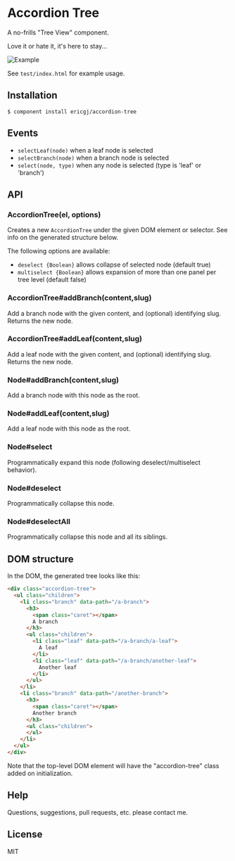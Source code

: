 
# Accordion Tree

  A no-frills "Tree View" component.

  Love it or hate it, it's here to stay... 
  
  <img alt="Example" src="" />

  See `test/index.html` for example usage.
  
## Installation

    $ component install ericgj/accordion-tree

## Events

  - `selectLeaf(node)`      when a leaf node is selected
  - `selectBranch(node)`    when a branch node is selected 
  - `select(node, type)`    when any node is selected (type is 'leaf' or 'branch')

## API
  
### AccordionTree(el, options)

  Creates a new `AccordionTree` under the given DOM element or selector.
  See info on the generated structure below.

  The following options are available:

  - `deselect {Boolean}`    allows collapse of selected node (default true)
  - `multiselect {Boolean}` allows expansion of more than one panel per tree 
                            level (default false)

### AccordionTree#addBranch(content,slug)

  Add a branch node with the given content, and (optional) identifying slug.
  Returns the new node.

### AccordionTree#addLeaf(content,slug)

  Add a leaf node with the given content, and (optional) identifying slug.
  Returns the new node.


### Node#addBranch(content,slug)

  Add a branch node with this node as the root.

### Node#addLeaf(content,slug)

  Add a leaf node with this node as the root.

### Node#select

  Programmatically expand this node (following deselect/multiselect behavior).

### Node#deselect

  Programmatically collapse this node.

### Node#deselectAll

  Programmatically collapse this node and all its siblings.



## DOM structure

  In the DOM, the generated tree looks like this:

  ```html
  <div class="accordion-tree">
    <ul class="children">
      <li class="branch" data-path="/a-branch">
        <h3>
          <span class="caret"></span>
          A branch
        </h3>
        <ul class="children">
          <li class="leaf" data-path="/a-branch/a-leaf">
            A leaf
          </li>
          <li class="leaf" data-path="/a-branch/another-leaf">
            Another leaf
          </li>
        </ul>
      </li>
      <li class="branch" data-path="/another-branch">
        <h3>
          <span class="caret"></span>
          Another branch
        </h3>
        <ul class="children">
        </ul>
      </li>
    </ul>
  </div>
  ```

  Note that the top-level DOM element will have the "accordion-tree" class
  added on initialization.

## Help

Questions, suggestions, pull requests, etc. please contact me.

## License

  MIT




